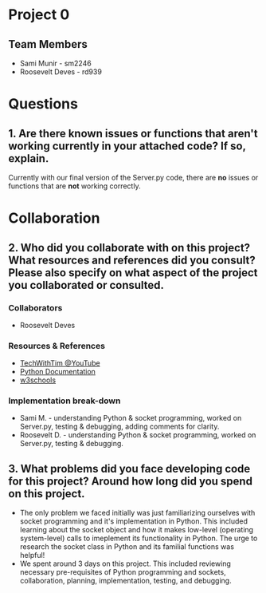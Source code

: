 # Project 0
## Team Members
* Sami Munir - sm2246
* Roosevelt Deves - rd939
# Questions
## 1. Are there known issues or functions that aren't working currently in your attached code? If so, explain.
Currently with our final version of the Server.py code, there are __no__ issues or functions that are __not__ working correctly.
# Collaboration
## 2. Who did you collaborate with on this project? What resources and references did you consult? Please also specify on what aspect of the project you collaborated or consulted.
### Collaborators
* Roosevelt Deves
### Resources & References
* [TechWithTim @YouTube](https://youtu.be/3QiPPX-KeSc?si=IGb7WtkcY0kHZ2rD)
* [Python Documentation](https://docs.python.org/3/library/socket.html#functions) 
* [w3schools](https://www.w3schools.com/Python/ref_string_swapcase.asp)
### Implementation break-down
* Sami M. - understanding Python & socket programming, worked on Server.py, testing & debugging, adding comments for clarity.
* Roosevelt D. - understanding Python & socket programming, worked on Server.py, testing & debugging.

## 3. What problems did you face developing code for this project? Around how long did you spend on this project.
* The only problem we faced initially was just familiarizing ourselves with socket programming and it's implementation in Python. This included learning about the socket object and how it makes low-level (operating system-level) calls to imeplement its functionality in Python. The urge to research the socket class in Python and its familial functions was helpful!
* We spent around 3 days on this project. This included reviewing necessary pre-requisites of Python programming and sockets, collaboration, planning, implementation, testing, and debugging.